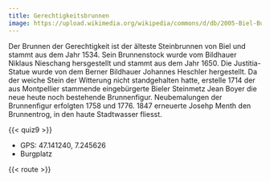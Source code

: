 ```yaml
---
title: Gerechtigkeitsbrunnen
image: https://upload.wikimedia.org/wikipedia/commons/d/db/2005-Biel-Burgplatz.jpg
---
```


Der Brunnen der Gerechtigkeit ist der älteste Steinbrunnen von Biel und stammt aus dem Jahr 1534. Sein Brunnenstock wurde vom Bildhauer Niklaus Nieschang hersgestellt und stammt aus dem Jahr 1650. Die Justitia-Statue wurde von dem Berner Bildhauer Johannes Heschler hergestellt. Da der weiche Stein der Witterung nicht standgehalten hatte, erstelle 1714 der aus Montpellier stammende eingebürgerte Bieler Steinmetz Jean Boyer die neue heute noch bestehende Brunnenfigur. Neubemalungen der Brunnenfigur erfolgten 1758 und 1776. 1847 erneuerte Josehp Menth den Brunnentrog, in den haute Stadtwasser fliesst.

{{< quiz9 >}}

- GPS: 47.141240, 7.245626
- Burgplatz

{{< route >}}




